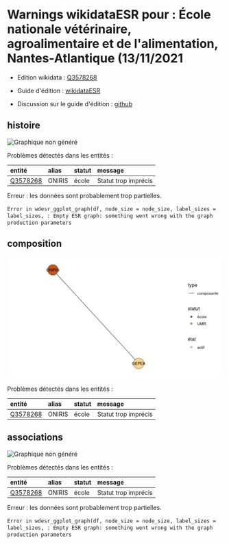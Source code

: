 Warnings wikidataESR pour : École nationale vétérinaire, agroalimentaire et de l'alimentation, Nantes-Atlantique (13/11/2021
================

- Edition wikidata : [Q3578268](https://www.wikidata.org/wiki/Q3578268)
- Guide d'édition : [wikidataESR](https://github.com/cpesr/wikidataESR/)

- Discussion sur le guide d'édition : [github](https://github.com/cpesr/wikidataESR/issues)



## histoire 

![Graphique non généré](Q3578268-histoire.png) 

Problèmes détectés dans les entités :

|entité                                             |alias  |statut |message              |
|:--------------------------------------------------|:------|:------|:--------------------|
|[Q3578268](https://www.wikidata.org/wiki/Q3578268) |ONIRIS |école  |Statut trop imprécis |

 


Erreur : les données sont probablement trop partielles.
```
Error in wdesr_ggplot_graph(df, node_size = node_size, label_sizes = label_sizes, : Empty ESR graph: something went wrong with the graph production parameters

``` 



## composition 

![Graphique non généré](Q3578268-composition.png) 

Problèmes détectés dans les entités :

|entité                                             |alias  |statut |message              |
|:--------------------------------------------------|:------|:------|:--------------------|
|[Q3578268](https://www.wikidata.org/wiki/Q3578268) |ONIRIS |école  |Statut trop imprécis |

 



## associations 

![Graphique non généré](Q3578268-associations.png) 

Problèmes détectés dans les entités :

|entité                                             |alias  |statut |message              |
|:--------------------------------------------------|:------|:------|:--------------------|
|[Q3578268](https://www.wikidata.org/wiki/Q3578268) |ONIRIS |école  |Statut trop imprécis |

 


Erreur : les données sont probablement trop partielles.
```
Error in wdesr_ggplot_graph(df, node_size = node_size, label_sizes = label_sizes, : Empty ESR graph: something went wrong with the graph production parameters

``` 

